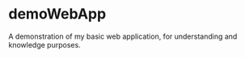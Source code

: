 # demoWebApp
A demonstration of my basic web application, for understanding and knowledge purposes.
